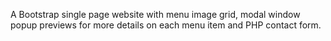 

A Bootstrap single page website with menu image grid, modal window popup previews for more details on each menu item and PHP contact form.
